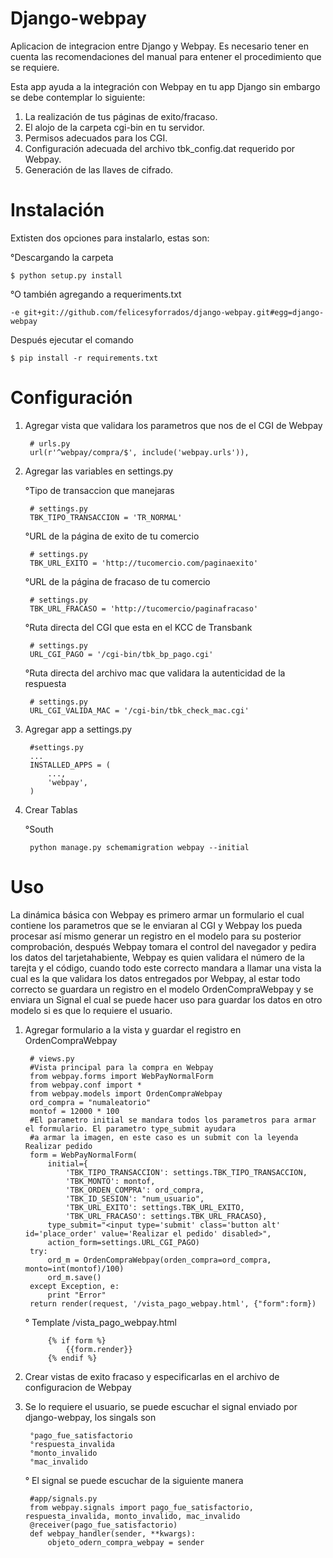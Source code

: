 Django-webpay
=============

Aplicacion de integracion entre Django y Webpay. Es necesario tener en cuenta
las recomendaciones del manual para entener el procedimiento que se requiere.

Esta app ayuda a la integración con Webpay en tu app Django sin embargo se debe
contemplar lo siguiente:

1. La realización de tus páginas de exito/fracaso.
2. El alojo de la carpeta cgi-bin en tu servidor.
3. Permisos adecuados para los CGI.
4. Configuración adecuada del archivo tbk_config.dat requerido por Webpay.
5. Generación de las llaves de cifrado.


Instalación
===========

Extisten dos opciones para instalarlo, estas son:

°Descargando la carpeta

    $ python setup.py install

°O también agregando a requeriments.txt

    -e git+git://github.com/felicesyforrados/django-webpay.git#egg=django-webpay

Después ejecutar el comando

    $ pip install -r requirements.txt


Configuración
=============

1. Agregar vista que validara los parametros que nos de el CGI de Webpay

        # urls.py
        url(r'^webpay/compra/$', include('webpay.urls')),

2. Agregar las variables en settings.py

    °Tipo de transaccion que manejaras

        # settings.py
        TBK_TIPO_TRANSACCION = 'TR_NORMAL'

    °URL de la página de exito de tu comercio

        # settings.py
        TBK_URL_EXITO = 'http://tucomercio.com/paginaexito'

    °URL de la página de fracaso de tu comercio

        # settings.py
        TBK_URL_FRACASO = 'http://tucomercio/paginafracaso'

    °Ruta directa del CGI que esta en el KCC de Transbank

        # settings.py
        URL_CGI_PAGO = '/cgi-bin/tbk_bp_pago.cgi'

    °Ruta directa del archivo mac que validara la autenticidad de la respuesta

        # settings.py
        URL_CGI_VALIDA_MAC = '/cgi-bin/tbk_check_mac.cgi'

3. Agregar app a settings.py

        #settings.py
        ...
        INSTALLED_APPS = (
            ...,
            'webpay',
        )

4. Crear Tablas

    °South

        python manage.py schemamigration webpay --initial

Uso
===

La dinámica básica con Webpay es primero armar un formulario el cual contiene los parametros que se le enviaran al CGI 
y Webpay los pueda procesar así mismo generar un registro en el modelo para su posterior comprobación, 
después Webpay tomara el control del navegador y pedira los datos del tarjetahabiente, 
Webpay es quien validara el número de la tarejta y el código, cuando todo este correcto mandara a llamar una
vista la cual es la que validara los datos entregados por Webpay, al estar todo correcto se guardara un registro 
en el modelo OrdenCompraWebpay y se enviara un Signal el cual se puede hacer uso para guardar los datos en otro
modelo si es que lo requiere el usuario.

1. Agregar formulario a la vista y guardar el registro en OrdenCompraWebpay

        # views.py
        #Vista principal para la compra en Webpay
        from webpay.forms import WebPayNormalForm
        from webpay.conf import *
        from webpay.models import OrdenCompraWebpay
        ord_compra = "numaleatorio"
        montof = 12000 * 100
        #El parametro initial se mandara todos los parametros para armar el formulario. El parametro type_submit ayudara
        #a armar la imagen, en este caso es un submit con la leyenda Realizar pedido
        form = WebPayNormalForm(
            initial={
                'TBK_TIPO_TRANSACCION': settings.TBK_TIPO_TRANSACCION,
                'TBK_MONTO': montof,
                'TBK_ORDEN_COMPRA': ord_compra,
                'TBK_ID_SESION': "num_usuario",
                'TBK_URL_EXITO': settings.TBK_URL_EXITO,
                'TBK_URL_FRACASO': settings.TBK_URL_FRACASO},
            type_submit="<input type='submit' class='button alt' id='place_order' value='Realizar el pedido' disabled>",
            action_form=settings.URL_CGI_PAGO)
        try:
            ord_m = OrdenCompraWebpay(orden_compra=ord_compra, monto=int(montof)/100)
            ord_m.save()
        except Exception, e:
            print "Error"
        return render(request, '/vista_pago_webpay.html', {"form":form})

    ° Template /vista_pago_webpay.html
    
            {% if form %}
                {{form.render}}
            {% endif %}

2. Crear vistas de exito fracaso y especificarlas en el archivo de configuracion de Webpay

3. Se lo requiere el usuario, se puede escuchar el signal enviado por django-webpay, los singals son

        °pago_fue_satisfactorio
        °respuesta_invalida
        °monto_invalido
        °mac_invalido

    ° El signal se puede escuchar de la siguiente manera

        #app/signals.py
        from webpay.signals import pago_fue_satisfactorio, respuesta_invalida, monto_invalido, mac_invalido
        @receiver(pago_fue_satisfactorio)
        def webpay_handler(sender, **kwargs):
            objeto_odern_compra_webpay = sender


